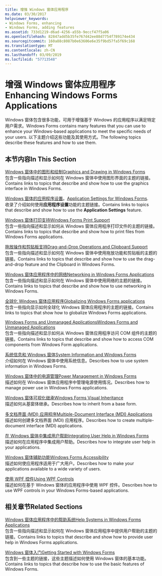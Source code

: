 ```yaml
---
title: 增强 Windows 窗体应用程序
ms.date: 03/30/2017
helpviewer_keywords:
- Windows Forms, enhancing
- Windows Forms, adding features
ms.assetid: 733d1219-d6ad-4256-a55b-9eccf47f5a06
ms.openlocfilehash: 82847add5b35fe767d42ee88d7754f789174e434
ms.sourcegitcommit: 160a88c8087b0e63606e6e35f9bd57fa5f69c168
ms.translationtype: MT
ms.contentlocale: zh-CN
ms.lasthandoff: 03/09/2019
ms.locfileid: "57713548"
---
```

# <a name="enhancing-windows-forms-applications"></a><span data-ttu-id="68d1b-102">增强 Windows 窗体应用程序</span><span class="sxs-lookup"><span data-stu-id="68d1b-102">Enhancing Windows Forms Applications</span></span>
<span data-ttu-id="68d1b-103">Windows 窗体包含很多功能，可用于增强基于 Windows 的应用程序以满足特定用户需求。</span><span class="sxs-lookup"><span data-stu-id="68d1b-103">Windows Forms contains many features that you can use to enhance your Windows-based applications to meet the specific needs of your users.</span></span> <span data-ttu-id="68d1b-104">以下主题介绍这些功能及其使用方式。</span><span class="sxs-lookup"><span data-stu-id="68d1b-104">The following topics describe these features and how to use them.</span></span>  
  
## <a name="in-this-section"></a><span data-ttu-id="68d1b-105">本节内容</span><span class="sxs-lookup"><span data-stu-id="68d1b-105">In This Section</span></span>  
 [<span data-ttu-id="68d1b-106">Windows 窗体中的图形和绘制</span><span class="sxs-lookup"><span data-stu-id="68d1b-106">Graphics and Drawing in Windows Forms</span></span>](graphics-and-drawing-in-windows-forms.md)  
 <span data-ttu-id="68d1b-107">包含一些指向描述和显示如何在 Windows 窗体中使用图形界面的主题的链接。</span><span class="sxs-lookup"><span data-stu-id="68d1b-107">Contains links to topics that describe and show how to use the graphics interface in Windows Forms.</span></span>  
  
 <span data-ttu-id="68d1b-108">[Windows 窗体的应用程序设置](application-settings-for-windows-forms.md)。</span><span class="sxs-lookup"><span data-stu-id="68d1b-108">[Application Settings for Windows Forms](application-settings-for-windows-forms.md).</span></span>  
 <span data-ttu-id="68d1b-109">收录了介绍如何使用**应用程序设置**功能的主题链接。</span><span class="sxs-lookup"><span data-stu-id="68d1b-109">Contains links to topics that describe and show how to use the **Application Settings** feature.</span></span>  
  
 [<span data-ttu-id="68d1b-110">Windows 窗体打印支持</span><span class="sxs-lookup"><span data-stu-id="68d1b-110">Windows Forms Print Support</span></span>](windows-forms-print-support.md)  
 <span data-ttu-id="68d1b-111">包含一些指向描述和显示如何从 Windows 窗体应用程序打印文件的主题的链接。</span><span class="sxs-lookup"><span data-stu-id="68d1b-111">Contains links to topics that describe and show how to print files from Windows Forms applications.</span></span>  
  
 [<span data-ttu-id="68d1b-112">拖放操作和剪贴板支持</span><span class="sxs-lookup"><span data-stu-id="68d1b-112">Drag-and-Drop Operations and Clipboard Support</span></span>](drag-and-drop-operations-and-clipboard-support.md)  
 <span data-ttu-id="68d1b-113">包含一些指向描述和显示如何在 Windows 窗体中使用拖放功能和剪贴板的主题的链接。</span><span class="sxs-lookup"><span data-stu-id="68d1b-113">Contains links to topics that describe and show how to use the drag-and-drop feature and the Clipboard in Windows Forms.</span></span>  
  
 [<span data-ttu-id="68d1b-114">Windows 窗体应用程序中的网络</span><span class="sxs-lookup"><span data-stu-id="68d1b-114">Networking in Windows Forms Applications</span></span>](networking-in-windows-forms-applications.md)  
 <span data-ttu-id="68d1b-115">包含一些指向描述和显示如何在 Windows 窗体中使用网络的主题的链接。</span><span class="sxs-lookup"><span data-stu-id="68d1b-115">Contains links to topics that describe and show how to use networking in Windows Forms.</span></span>  
  
 [<span data-ttu-id="68d1b-116">全球化 Windows 窗体应用程序</span><span class="sxs-lookup"><span data-stu-id="68d1b-116">Globalizing Windows Forms applications</span></span>](globalizing-windows-forms.md)  
 <span data-ttu-id="68d1b-117">包含一些指向显示如何全球化 Windows 窗体应用程序的主题的链接。</span><span class="sxs-lookup"><span data-stu-id="68d1b-117">Contains links to topics that show how to globalize Windows Forms applications.</span></span>  
  
 [<span data-ttu-id="68d1b-118">Windows Forms and Unmanaged Applications</span><span class="sxs-lookup"><span data-stu-id="68d1b-118">Windows Forms and Unmanaged Applications</span></span>](windows-forms-and-unmanaged-applications.md)  
 <span data-ttu-id="68d1b-119">包含一些指向描述和显示如何从 Windows 窗体应用程序访问 COM 组件的主题的链接。</span><span class="sxs-lookup"><span data-stu-id="68d1b-119">Contains links to topics that describe and show how to access COM components from Windows Form applications.</span></span>  
  
 [<span data-ttu-id="68d1b-120">系统信息和 Windows 窗体</span><span class="sxs-lookup"><span data-stu-id="68d1b-120">System Information and Windows Forms</span></span>](system-information-and-windows-forms.md)  
 <span data-ttu-id="68d1b-121">介绍如何在 Windows 窗体中使用系统信息。</span><span class="sxs-lookup"><span data-stu-id="68d1b-121">Describes how to use system information in Windows Forms.</span></span>  
  
 [<span data-ttu-id="68d1b-122">Windows 窗体中的电源管理</span><span class="sxs-lookup"><span data-stu-id="68d1b-122">Power Management in Windows Forms</span></span>](power-management-in-windows-forms.md)  
 <span data-ttu-id="68d1b-123">描述如何在 Windows 窗体应用程序中管理电源使用情况。</span><span class="sxs-lookup"><span data-stu-id="68d1b-123">Describes how to manage power use in Windows Forms applications.</span></span>  
  
 [<span data-ttu-id="68d1b-124">Windows 窗体可视化继承</span><span class="sxs-lookup"><span data-stu-id="68d1b-124">Windows Forms Visual Inheritance</span></span>](windows-forms-visual-inheritance.md)  
 <span data-ttu-id="68d1b-125">描述如何从基窗体继承。</span><span class="sxs-lookup"><span data-stu-id="68d1b-125">Describes how to inherit from a base form.</span></span>  
  
 [<span data-ttu-id="68d1b-126">多文档界面 (MDI) 应用程序</span><span class="sxs-lookup"><span data-stu-id="68d1b-126">Multiple-Document Interface (MDI) Applications</span></span>](multiple-document-interface-mdi-applications.md)  
 <span data-ttu-id="68d1b-127">描述如何创建多文档界面 (MDI) 应用程序。</span><span class="sxs-lookup"><span data-stu-id="68d1b-127">Describes how to create multiple-document interface (MDI) applications.</span></span>  
  
 [<span data-ttu-id="68d1b-128">在 Windows 窗体中集成用户帮助</span><span class="sxs-lookup"><span data-stu-id="68d1b-128">Integrating User Help in Windows Forms</span></span>](integrating-user-help-in-windows-forms.md)  
 <span data-ttu-id="68d1b-129">描述如何在应用程序中集成用户帮助。</span><span class="sxs-lookup"><span data-stu-id="68d1b-129">Describes how to integrate user help in your applications.</span></span>  
  
 [<span data-ttu-id="68d1b-130">Windows 窗体辅助功能</span><span class="sxs-lookup"><span data-stu-id="68d1b-130">Windows Forms Accessibility</span></span>](windows-forms-accessibility.md)  
 <span data-ttu-id="68d1b-131">描述如何使应用程序适用于广大用户。</span><span class="sxs-lookup"><span data-stu-id="68d1b-131">Describes how to make your applications available to a wide variety of users.</span></span>  
  
 [<span data-ttu-id="68d1b-132">使用 WPF 控件</span><span class="sxs-lookup"><span data-stu-id="68d1b-132">Using WPF Controls</span></span>](using-wpf-controls.md)  
 <span data-ttu-id="68d1b-133">描述如何在基于 Windows 窗体的应用程序中使用 WPF 控件。</span><span class="sxs-lookup"><span data-stu-id="68d1b-133">Describes how to use WPF controls in your Windows Forms-based applications.</span></span>  
  
## <a name="related-sections"></a><span data-ttu-id="68d1b-134">相关章节</span><span class="sxs-lookup"><span data-stu-id="68d1b-134">Related Sections</span></span>  
 [<span data-ttu-id="68d1b-135">Windows 窗体应用程序中的帮助系统</span><span class="sxs-lookup"><span data-stu-id="68d1b-135">Help Systems in Windows Forms Applications</span></span>](help-systems-in-windows-forms-applications.md)  
 <span data-ttu-id="68d1b-136">包含一些指向描述和显示如何在 Windows 窗体应用程序中提供用户帮助的主题的链接。</span><span class="sxs-lookup"><span data-stu-id="68d1b-136">Contains links to topics that describe and show how to provide user help in Windows Forms applications.</span></span>  
  
 [<span data-ttu-id="68d1b-137">Windows 窗体入门</span><span class="sxs-lookup"><span data-stu-id="68d1b-137">Getting Started with Windows Forms</span></span>](../getting-started-with-windows-forms.md)  
 <span data-ttu-id="68d1b-138">包含到一些主题的链接，这些主题描述如何使用 Windows 窗体的基本功能。</span><span class="sxs-lookup"><span data-stu-id="68d1b-138">Contains links to topics that describe how to use the basic features of Windows Forms.</span></span>
